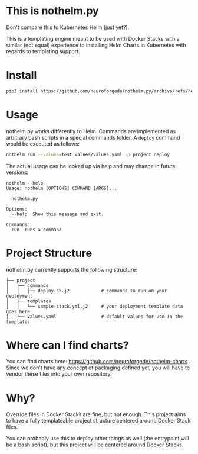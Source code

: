# This is nothelm.py

Don't compare this to Kubernetes Helm (just yet?).

This is a templating engine meant to be used with Docker Stacks with a similar (not equal) experience to
installing Helm Charts in Kubernetes with regards to templating support.

# Install

```bash
pip3 install https://github.com/neuroforgede/nothelm.py/archive/refs/heads/master.zip
```

# Usage

nothelm.py works differently to Helm. Commands are implemented as arbitrary bash scripts in a special commands folder.
A `deploy` command would be executed as follows:

```bash
nothelm run --values=test_values/values.yaml -p project deploy
```

The actual usage can be looked up via help and may change in future versions:

```
nothelm --help
Usage: nothelm [OPTIONS] COMMAND [ARGS]...

  nothelm.py

Options:
  --help  Show this message and exit.

Commands:
  run  runs a command
```

# Project Structure

nothelm.py currently supports the following structure:

```
├── project
│   ├── commands
│   │   ├── deploy.sh.j2            # commands to run on your deployment
│   ├── templates   
│   │   └── sample-stack.yml.j2     # your deployment template data goes here
│   └── values.yaml                 # default values for use in the templates
```

# Where can I find charts?

You can find charts here: https://github.com/neuroforgede/nothelm-charts . Since we don't have any concept of packaging defined yet, you will have to vendor these files into your own repository.

# Why?

Override files in Docker Stacks are fine, but not enough. This project aims to have a fully templateable
project structure centered around Docker Stack files.

You can probably use this to deploy other things as well (the entrypoint will be a bash script), but
this project will be centered around Docker Stacks.

